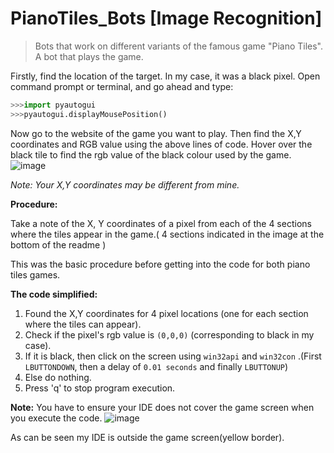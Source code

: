 # PianoTiles_Bots [Image Recognition]
>Bots that work on different variants of the famous game "Piano Tiles". A bot that plays the game.

Firstly, find the location of the target. In my case, it was a black pixel. Open command prompt or terminal, and go ahead and type:

```python
>>>import pyautogui
>>>pyautogui.displayMousePosition()
```
Now go to the website of the game you want to play. Then find the X,Y coordinates and RGB value using the above lines of code. Hover over the black tile to find the rgb value of the black colour used by the game.
![image](https://user-images.githubusercontent.com/84278440/121556559-9c55a980-ca31-11eb-866f-2a5936d29f49.png)

*Note: Your X,Y coordinates may be different from mine.*

**Procedure:**

Take a note of the X, Y coordinates of a pixel from each of the 4 sections where the tiles appear in the game.( 4 sections indicated in the image at the bottom of the readme ) 

This was the basic procedure before getting into the code for both piano tiles games.

**The code simplified:**
1. Found the X,Y coordinates for 4 pixel locations (one for each section where the tiles can appear). 
2. Check if the pixel's rgb value is `(0,0,0)` (corresponding to black in my case).
3. If it is black, then click on the screen using `win32api` and `win32con`  .(First `LBUTTONDOWN`, then a delay of `0.01 seconds` and finally `LBUTTONUP`)
4. Else do nothing.
5. Press 'q' to stop program execution.


**Note:**
You have to ensure your IDE does not cover the game screen when you execute the code.
![image](https://user-images.githubusercontent.com/84278440/121559450-30c10b80-ca34-11eb-9ae4-b70d4a6e2ee5.png)

As can be seen my IDE is outside the game screen(yellow border).
